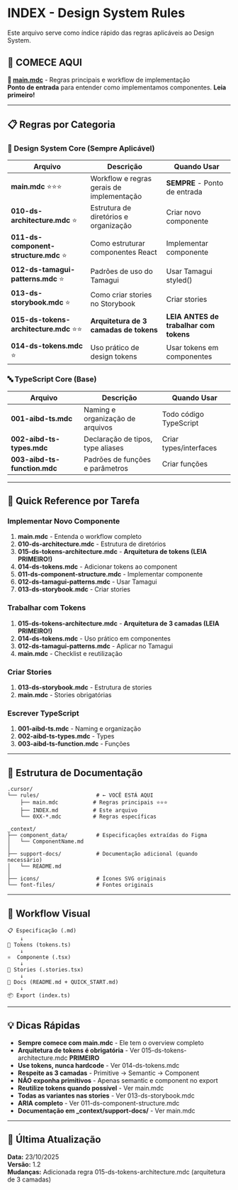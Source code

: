 # INDEX - Design System Rules

Este arquivo serve como índice rápido das regras aplicáveis ao Design System.

## 🌟 COMECE AQUI

**📘 [main.mdc](./main.mdc)** - Regras principais e workflow de implementação  
**Ponto de entrada** para entender como implementamos componentes. **Leia primeiro!**

---

## 📋 Regras por Categoria

### 🎯 Design System Core (Sempre Aplicável)

| Arquivo | Descrição | Quando Usar |
|---------|-----------|-------------|
| **main.mdc** ⭐⭐⭐ | Workflow e regras gerais de implementação | **SEMPRE** - Ponto de entrada |
| **010-ds-architecture.mdc** ⭐ | Estrutura de diretórios e organização | Criar novo componente |
| **011-ds-component-structure.mdc** ⭐ | Como estruturar componentes React | Implementar componente |
| **012-ds-tamagui-patterns.mdc** ⭐ | Padrões de uso do Tamagui | Usar Tamagui styled() |
| **013-ds-storybook.mdc** ⭐ | Como criar stories no Storybook | Criar stories |
| **015-ds-tokens-architecture.mdc** ⭐⭐ | **Arquitetura de 3 camadas de tokens** | **LEIA ANTES de trabalhar com tokens** |
| **014-ds-tokens.mdc** ⭐ | Uso prático de design tokens | Usar tokens em componentes |

### 🔤 TypeScript Core (Base)

| Arquivo | Descrição | Quando Usar |
|---------|-----------|-------------|
| **001-aibd-ts.mdc** | Naming e organização de arquivos | Todo código TypeScript |
| **002-aibd-ts-types.mdc** | Declaração de tipos, type aliases | Criar types/interfaces |
| **003-aibd-ts-function.mdc** | Padrões de funções e parâmetros | Criar funções |

---

## 🚀 Quick Reference por Tarefa

### Implementar Novo Componente

1. **main.mdc** - Entenda o workflow completo
2. **010-ds-architecture.mdc** - Estrutura de diretórios
3. **015-ds-tokens-architecture.mdc** - **Arquitetura de tokens (LEIA PRIMEIRO!)**
4. **014-ds-tokens.mdc** - Adicionar tokens ao component
5. **011-ds-component-structure.mdc** - Implementar componente
6. **012-ds-tamagui-patterns.mdc** - Usar Tamagui
7. **013-ds-storybook.mdc** - Criar stories

### Trabalhar com Tokens

1. **015-ds-tokens-architecture.mdc** - **Arquitetura de 3 camadas (LEIA PRIMEIRO!)**
2. **014-ds-tokens.mdc** - Uso prático em componentes
3. **012-ds-tamagui-patterns.mdc** - Aplicar no Tamagui
4. **main.mdc** - Checklist e reutilização

### Criar Stories

1. **013-ds-storybook.mdc** - Estrutura de stories
2. **main.mdc** - Stories obrigatórias

### Escrever TypeScript

1. **001-aibd-ts.mdc** - Naming e organização
2. **002-aibd-ts-types.mdc** - Types
3. **003-aibd-ts-function.mdc** - Funções

---

## 📁 Estrutura de Documentação

```
.cursor/
└── rules/                  # ← VOCÊ ESTÁ AQUI
    ├── main.mdc           # Regras principais ⭐⭐⭐
    ├── INDEX.md           # Este arquivo
    └── 0XX-*.mdc          # Regras específicas

_context/
├── component_data/         # Especificações extraídas do Figma
│   └── ComponentName.md
│
├── support-docs/           # Documentação adicional (quando necessário)
│   └── README.md
│
├── icons/                  # Ícones SVG originais
└── font-files/             # Fontes originais
```

---

## 🎯 Workflow Visual

```
📋 Especificação (.md)
    ↓
🎨 Tokens (tokens.ts)
    ↓
⚛️  Componente (.tsx)
    ↓
📖 Stories (.stories.tsx)
    ↓
📝 Docs (README.md + QUICK_START.md)
    ↓
📦 Export (index.ts)
```

---

## 💡 Dicas Rápidas

- **Sempre comece com main.mdc** - Ele tem o overview completo
- **Arquitetura de tokens é obrigatória** - Ver 015-ds-tokens-architecture.mdc **PRIMEIRO**
- **Use tokens, nunca hardcode** - Ver 014-ds-tokens.mdc
- **Respeite as 3 camadas** - Primitive → Semantic → Component
- **NÃO exponha primitivos** - Apenas semantic e component no export
- **Reutilize tokens quando possível** - Ver main.mdc
- **Todas as variantes nas stories** - Ver 013-ds-storybook.mdc
- **ARIA completo** - Ver 011-ds-component-structure.mdc
- **Documentação em _context/support-docs/** - Ver main.mdc

---

## 🔄 Última Atualização

**Data:** 23/10/2025  
**Versão:** 1.2  
**Mudanças:** Adicionada regra 015-ds-tokens-architecture.mdc (arquitetura de 3 camadas)

